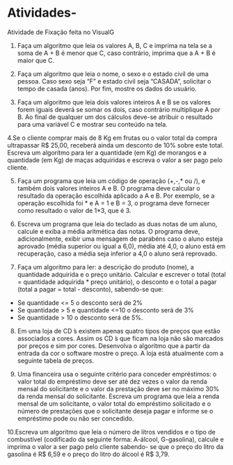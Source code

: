 # Atividades-
Atividade de Fixação feita no VisualG

1. Faça um algoritmo que leia os valores A, B, C e imprima na tela se a soma de A + B é menor
que C, caso contrário, imprima que a A + B é maior que C.

2. Faça um algoritmo que leia o nome, o sexo e o estado civil de uma pessoa. Caso sexo seja “F” e
estado civil seja “CASADA”, solicitar o tempo de casada (anos). Por fim, mostre os dados do
usuário.

3. Faça um algoritmo que leia dois valores inteiros A e B se os valores forem iguais deverá se
somar os dois, caso contrário multiplique A por B. Ao final de qualquer um dos cálculos deve-se
atribuir o resultado para uma variável C e mostrar seu conteúdo na tela.

4.Se o cliente comprar mais de 8 Kg em frutas ou o valor total da compra ultrapassar R$ 25,00,
receberá ainda um desconto de 10% sobre este total. Escreva um algoritmo para ler a
quantidade (em Kg) de morangos e a quantidade (em Kg) de maças adquiridas e escreva o valor
a ser pago pelo cliente.

5. Faça um programa que leia um código de operação (+,-,* ou /), e também dois valores inteiros A
e B. O programa deve calcular o resultado da operação escolhida aplicado a A e B. Por
exemplo, se a operação escolhida foi * e A = 1 e B = 3, o programa deve fornecer como
resultado o valor de 1*3, que é 3.

6. Escreva um programa que leia do teclado as duas notas de um aluno, calcule e exiba a média
aritmética das notas. O programa deve, adicionalmente, exibir uma mensagem de parabéns
caso o aluno esteja aprovado (média superior ou igual a 6,0), média até 4,0, o aluno está em
recuperação, caso a média seja inferior a 4,0 o aluno será reprovado.

7. Faça um algoritmo para ler: a descrição do produto (nome), a quantidade adquirida e o preço
unitário. Calcular e escrever o total (total = quantidade adquirida * preço unitário), o desconto e o
total a pagar (total a pagar = total - desconto), sabendo-se que:
- Se quantidade <= 5 o desconto será de 2%
- Se quantidade > 5 e quantidade <=10 o desconto será de 3%
- Se quantidade > 10 o desconto será de 5%.

8. Em uma loja de CD ́s existem apenas quatro tipos de preços que estão associados a cores.
Assim os CD ́s que ficam na loja não são marcados por preços e sim por cores. Desenvolva o
algoritmo que a partir da entrada da cor o software mostre o preço. A loja está atualmente com a
seguinte tabela de preços.

9. Uma financeira usa o seguinte critério para conceder empréstimos: o valor total do empréstimo
deve ser até dez vezes o valor da renda mensal do solicitante e o valor da prestação deve ser no
máximo 30% da renda mensal do solicitante. Escreva um programa que leia a renda mensal de
um solicitante, o valor total do empréstimo solicitado e o número de prestações que o solicitante
deseja pagar e informe se o empréstimo pode ou não ser concedido.

10.Escreva um algoritmo que leia o número de litros vendidos e o tipo de combustível (codificado da
seguinte forma: A-álcool, G-gasolina), calcule e imprima o valor a ser pago pelo cliente sabendo-
se que o preço do litro da gasolina é R$ 6,59 e o preço do litro do álcool é R$ 3,79.

